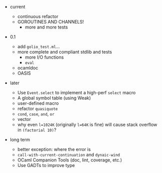 * current
    * continuous refactor
    * GOROUTINES AND CHANNELS!
        * more and more tests

* 0.1
    * add `golio_test.ml`...
    * more complete and compliant stdlib and tests
        * more I/O functions
        * `eval`
    * ocamldoc
    * OASIS

* later
    * Use `Event.select` to implement a high-perf `select` macro
    * A global symbol table (using Weak)
    * user-defined macro
    * refactor `quasiquote`
    * `cond`, `case`, `and`, `or`
    * vector
    * why even `l=1024K` (originally `l=64K` is fine) will cause stack overflow in `(factorial 10)`?

* long term
    * better exception: where the error is
    * `call-with-current-continuation` and `dynaic-wind`
    * OCaml Companion Tools (doc, lint, coverage, etc.)
    * Use GADTs to improve type
